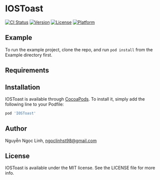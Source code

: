 # IOSToast

[![CI Status](https://img.shields.io/travis/65496918/IOSToast.svg?style=flat)](https://travis-ci.org/65496918/IOSToast)
[![Version](https://img.shields.io/cocoapods/v/IOSToast.svg?style=flat)](https://cocoapods.org/pods/IOSToast)
[![License](https://img.shields.io/cocoapods/l/IOSToast.svg?style=flat)](https://cocoapods.org/pods/IOSToast)
[![Platform](https://img.shields.io/cocoapods/p/IOSToast.svg?style=flat)](https://cocoapods.org/pods/IOSToast)

## Example

To run the example project, clone the repo, and run `pod install` from the Example directory first.

## Requirements

## Installation

IOSToast is available through [CocoaPods](https://cocoapods.org). To install
it, simply add the following line to your Podfile:

```ruby
pod 'IOSToast'
```

## Author

Nguyễn Ngọc Linh, ngoclinhst98@gmail.com

## License

IOSToast is available under the MIT license. See the LICENSE file for more info.
